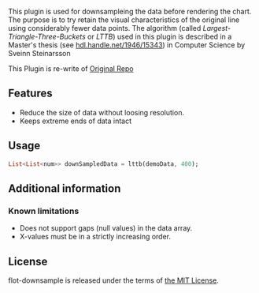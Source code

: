 This plugin is used for downsampleing the data before rendering the chart. The purpose is to try retain the
visual characteristics of the original line using considerably fewer data points.
The algorithm (called _Largest-Triangle-Three-Buckets_ or _LTTB_) used in this plugin is described in a
Master's thesis (see [hdl.handle.net/1946/15343](http://hdl.handle.net/1946/15343)) in Computer Science by Sveinn Steinarsson

This Plugin is re-write of [Original Repo](https://github.com/sveinn-steinarsson/flot-downsample)

## Features

- Reduce the size of data without loosing resolution.
- Keeps extreme ends of data intact

## Usage

```dart
List<List<num>> downSampledData = lttb(demoData, 400);
```

## Additional information

### Known limitations

- Does not support gaps (null values) in the data array.
- X-values must be in a strictly increasing order.

## License

flot-downsample is released under the terms of [the MIT License](http://www.opensource.org/licenses/MIT).
